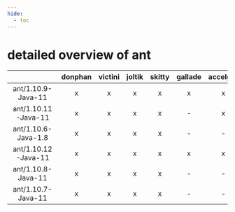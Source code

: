 ```yaml
---
hide:
  - toc
---
```


detailed overview of ant
========================

| |donphan|victini|joltik|skitty|gallade|accelgor|swalot|doduo|
| :---: | :---: | :---: | :---: | :---: | :---: | :---: | :---: | :---: |
|ant/1.10.9-Java-11|x|x|x|x|x|x|x|x|
|ant/1.10.11-Java-11|x|x|x|x|-|x|x|x|
|ant/1.10.6-Java-1.8|x|x|x|x|-|-|x|x|
|ant/1.10.12-Java-11|x|x|x|x|x|x|x|x|
|ant/1.10.8-Java-11|x|x|x|x|-|-|x|x|
|ant/1.10.7-Java-11|x|x|x|x|-|-|-|x|
